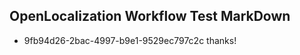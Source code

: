 ## OpenLocalization Workflow Test MarkDown
* 9fb94d26-2bac-4997-b9e1-9529ec797c2c thanks!

<!--HONumber=Jul16_HO2-->


